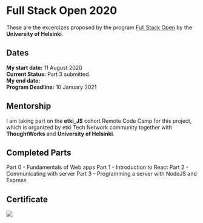 # Full Stack Open 2020
These are the excercizes proposed by the program [Full Stack Open](https://fullstackopen.com/en) by the **University of Helsinki**. 

## Dates
**My start date:** 11 August 2020 <br>
**Current Status:** Part 3 submitted. <br>
**My end date:** <br>
**Program Deadline:** 10 January 2021 <br>

## Mentorship
I am taking part on the **etki_JS** cohort Remote Code Camp for this project, which is organized by etki Tech Network community together with **ThoughtWorks** and **University of Helsinki**.

## Completed Parts
Part 0 - Fundamentals of Web apps
Part 1 - Introduction to React
Part 2 - Communicating with server
Part 3 - Programming a server with NodeJS and Express


## Certificate
<img src="https://studies.cs.helsinki.fi/stats/api/certificate/fullstackopen/en/afd42f2be8e80c3d02edb4b1857a9fcf"></img>


